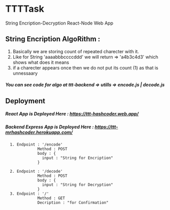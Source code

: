 # TTTTask
String Encription-Decryption React-Node Web App

## String Encription AlgoRithm :
1. Basically we are storing count of repeated charecter with it.
2. Like for String 'aaaabbbccccddd' we will return => 'a4b3c4d3' which shows what does it means
3. if a charecter appears once then we do not put its count (1) as that is unnessaary

##### You can see code for algo at ttt-backend => utills => encode.js | decode.js

## Deployment 

##### React App is Deployed Here : https://ttt-hashcoder.web.app/

##### Backend Express App is Deployed Here : https://ttt-mrhashcoder.herokuapp.com/
      1. Endpoint : '/encode' 
                  Method : POST
                  body : {
                    input : "String for Encription"
                  }
                  
      2. Endpoint : '/decode'
                  Method : POST
                  body : {
                    input : "String for Decryption"
                  }
      3. Endpoint : '/'
                  Method : GET
                  Decription : "for Confirmation"
     
      
       

